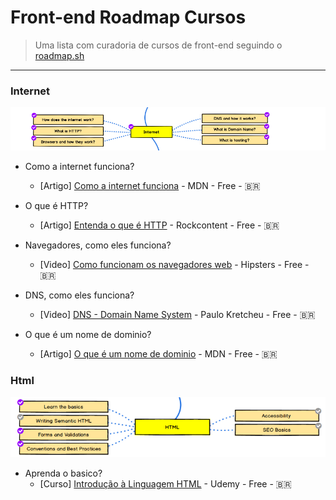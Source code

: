# Front-end Roadmap Cursos

> Uma lista com curadoria de cursos de front-end seguindo o [roadmap.sh](./frontend.png) 
---

### Internet

![](./internet.png)

- Como a internet funciona?
  - [Artigo] [Como a internet funciona](https://developer.mozilla.org/pt-BR/docs/Learn/Common_questions/Como_a_internet_funciona) - MDN - Free - 🇧🇷  
  
- O que é HTTP?
  - [Artigo] [Entenda o que é HTTP](https://rockcontent.com/blog/http/) - Rockcontent - Free - 🇧🇷
  
- Navegadores, como eles funciona?
  - [Video] [Como funcionam os navegadores web](https://hipsters.tech/como-funcionam-os-navegadores-web/) - Hipsters - Free - 🇧🇷
  
- DNS, como eles funciona?
  - [Video] [DNS - Domain Name System](https://www.youtube.com/watch?v=i4KMcl0tuEg) - Paulo Kretcheu - Free - 🇧🇷
  
- O que é um nome de dominio?
  - [Artigo] [O que é um nome de dominio](https://developer.mozilla.org/pt-BR/docs/Learn/Common_questions/What_is_a_domain_na) - MDN - Free - 🇧🇷
  
### Html

![](./html.png)

- Aprenda o basico?
  - [Curso] [Introdução à Linguagem HTML](https://www.udemy.com/course/introducao-a-linguagem-html/) - Udemy - Free - 🇧🇷  
   
